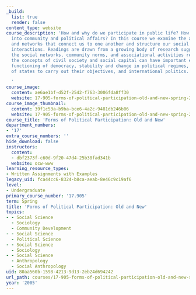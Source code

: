 ```yaml
---
_build:
  list: true
  render: false
content_type: website
course_description: 'How and why do we participate in public life? How do we get drawn
  into community and political affairs? In this course we examine the associations
  and networks that connect us to one another and structure our social and political
  interactions. Readings are drawn from a growing body of research suggesting that
  the social networks, community norms, and associational activities represented by
  the concepts of civil society and social capital can have important effects on the
  functioning of democracy, stability and change in political regimes, the capacity
  of states to carry out their objectives, and international politics.

  '
course_image:
  content: ae6ae1bf-d52f-2542-f763-3006fda8ff30
  website: 17-905-forms-of-political-participation-old-and-new-spring-2005
course_image_thumbnail:
  content: 39f1c53a-b9ba-bce6-4a2c-9481db246b06
  website: 17-905-forms-of-political-participation-old-and-new-spring-2005
course_title: 'Forms of Political Participation: Old and New'
department_numbers:
- '17'
extra_course_numbers: ''
hide_download: false
instructors:
  content:
  - dbf2373f-c60d-9f20-47d4-25b38fad341b
  website: ocw-www
learning_resource_types:
- Written Assignments with Examples
legacy_uid: fca44cc6-8324-b8ca-aeab-8e46c9c19af6
level:
- Undergraduate
primary_course_number: '17.905'
term: Spring
title: 'Forms of Political Participation: Old and New'
topics:
- - Social Science
  - Sociology
  - Community Development
- - Social Science
  - Political Science
- - Social Science
  - Sociology
- - Social Science
  - Anthropology
  - Social Anthropology
uid: 80aa560b-1598-4213-9d13-2eb24d694242
url_path: courses/17-905-forms-of-political-participation-old-and-new-spring-2005
year: '2005'
---
```


